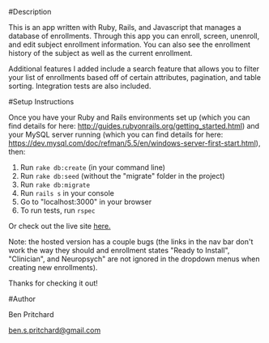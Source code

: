 #Description

This is an app written with Ruby, Rails, and Javascript that manages a database of enrollments. Through this app you can enroll, screen, unenroll, and edit subject enrollment information. You can also see the enrollment history of the subject as well as the current enrollment.

Additional features I added include a search feature that allows you to filter your list of enrollments based off of certain attributes, pagination, and table sorting. Integration tests are also included.

#Setup Instructions

Once you have your Ruby and Rails environments set up (which you can find details for here: http://guides.rubyonrails.org/getting_started.html) and your MySQL server running (which you can find details for here: https://dev.mysql.com/doc/refman/5.5/en/windows-server-first-start.html), then:

1. Run `rake db:create` (in your command line)
2. Run `rake db:seed` (without the "migrate" folder in the project)
3. Run `rake db:migrate`
4. Run `rails s` in your console
5. Go to "localhost:3000" in your browser
6. To run tests, run `rspec`

Or check out the live site [here.](https://sheltered-eyrie-5331.herokuapp.com/active)

Note: the hosted version has a couple bugs (the links in the nav bar don't work the way they should and enrollment states "Ready to Install", "Clinician", and Neuropsych" are not ignored in the dropdown menus when creating new enrollments).

Thanks for checking it out!

#Author

Ben Pritchard

ben.s.pritchard@gmail.com
